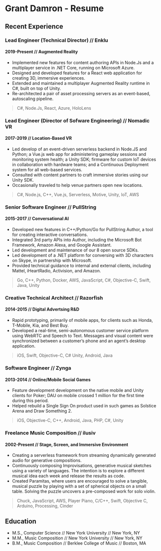# Grant Damron - Resume

## Recent Experience

### Lead Engineer (Technical Director) <span class="light">//</span> <span class="accent">Enklu</span>
#### 2019-Present <span class="light">//</span> Augmented Reality

- Implemented new features for content authoring APIs in Node.Js and a multiplayer service in .NET Core, running on Microsoft Azure.
- Designed and developed features for a React web application for creating 3D, immersive experiences.
- Extended and maintained a multiplayer Augmented Reality runtime in C#, built on top of Unity.
- Re-architected a pair of asset processing servers as an event-based, autoscaling pipeline.

> C#, Node.Js, React, Azure, HoloLens

### Lead Engineer (Director of Sofware Engineering) <span class="light">//</span> <span class="accent">Nomadic VR</span>
#### 2017-2019 <span class="light">//</span> Location-Based VR
- Led develop of an event-driven serverless backend in Node.JS and Python; a Vue.js web app for administering gameplay sessions and monitoring system health; a Unity SDK; firmware for custom IoT devices in collaboration with hardware teams; and a Continuous Deployment system for all web-based services.
- Consulted with content partners to craft immersive stories using our Unity SDK.
- Occasionally traveled to help venue partners open new locations.

> C#, Node.js, C++, Vue.js, Serverless, Motive, Unity, IoT, AWS

### Senior Software Engineer <span class="light">//</span> <span class="accent">PullString</span>
#### 2015-2017 <span class="light">//</span> Conversational AI

- Developed new features in C++/Python/Go for PullString Author, a tool for creating interactive conversations.
- Integrated 3rd party APIs into Author, including the Microsoft Bot Framework, Amazon Alexa, and Google Assistant.
- Led development and maintenance of our 8 open source SDKs.
- Led development of a .NET platform for conversing with 3D characters on Skype, in partnership with Microsoft.
- Provided technical guidance to internal and external clients, including Mattel, iHeartRadio, Activision, and Amazon.

> Go, C++, Python, Docker, AWS, JavaScript, C#, Objective-C, Swift, Java, Unity

### Creative Technical Architect <span class="light">//</span> <span class="accent">Razorfish</span>
#### 2014-2015 <span class=light>//</span> Digital Advertsing R&D

- Rapid prototyping, primarily of mobile apps, for clients such as Honda, T-Mobile, Kia, and Best Buy.
- Developed a real-time, semi-autonomous customer service platform using WebRTC and Speech to Text. Messages and visual content were synchronized between a customer’s phone and an agent’s desktop application.

> iOS, Swift, Objective-C, C# Unity, Android, Java

### Software Engineer <span class="light">//</span> <span class="accent">Zynga</span>
#### 2013-2014 <span class="light">//</span> Online/Mobile Social Games

- Feature development development on the native mobile and Unity clients for Poker; DAU on mobile crossed 1 million for the first time during this period.
- Helped rebuild a Single Sign On product used in such games as Solstice Arena and Draw Something 2.

> iOS, Objective-C, C++, Android, Java, PHP, C#, Unity

### Freelance Music Composition <span class="light">//</span> <span class="accent">ilusiv</span>
#### 2002-Present <span class="light">//</span> Stage, Screen, and Immersive Environment

- Creating a serverless framework from streaming dynamically generated audio for generative compositions.
- Continuously composing Improvisations, generative musical sketches using a variety of languages. The intention is to explore a different musical idea each week and release the results as code.
- Created Paramitas, where users are encouraged to solve a tangible, musical puzzle by playing with a set of spherical objects on a small table. Solving the puzzle uncovers a pre-composed work for solo violin.

> Chuck, JavaScript, AWS, Player Piano, C/C++, Swift, Objective C, Arduino, Processing, Cinder

## Education

- M.S., Computer Science <span class="light">//</span> New York University <span class="light">//</span> New York, NY
- M.M., Music Composition <span class="light">//</span> New York University <span class="light">//</span> New York, NY
- B.M., Music Composition <span class="light">//</span> Berklee College of Music <span class="light">//</span> Boston, MA
